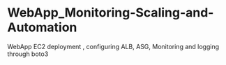# WebApp_Monitoring-Scaling-and-Automation
WebApp EC2 deployment , configuring ALB, ASG, Monitoring and logging through boto3
